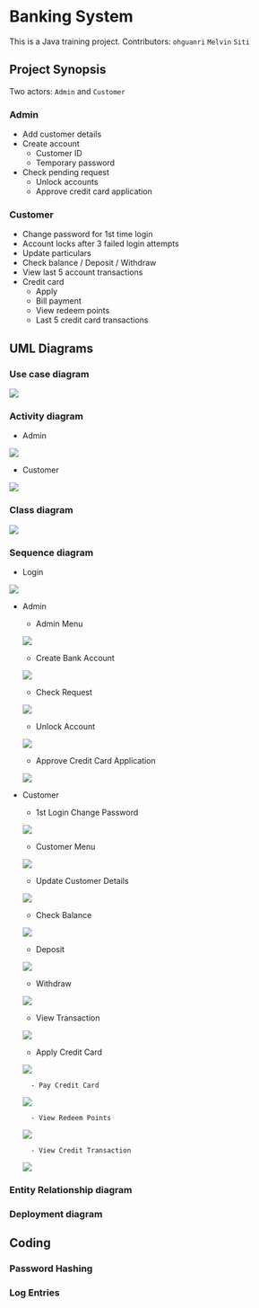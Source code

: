 # Banking System

This is a Java training project. 
Contributors: `ohguanri` `Melvin` `Siti`

## Project Synopsis
Two actors: `Admin` and `Customer`
### Admin
- Add customer details
- Create account
    - Customer ID
    - Temporary password
- Check pending request
    - Unlock accounts
    - Approve credit card application

### Customer
- Change password for 1st time login
- Account locks after 3 failed login attempts
- Update particulars
- Check balance / Deposit / Withdraw
- View last 5 account transactions
- Credit card
    - Apply
    - Bill payment
    - View redeem points
    - Last 5 credit card transactions

## UML Diagrams
### Use case diagram
![](https://github.com/Ryanluoxu/BankingSystem/blob/master/picture/Use%20Case%20Diagram.jpg)

### Activity diagram
- Admin

![](/picture/Administrator%20Activity%20Diagram.jpg)

- Customer

![](/picture/Customer%20Activity.jpg)

### Class diagram

![](/picture/Colored%20Class%20Diagram.jpg)

### Sequence diagram
- Login

![](https://github.com/Ryanluoxu/BankingSystem/blob/master/picture/Login%20Sequence%20Diagram.jpg)

- Admin
    - Admin Menu
    
    ![](https://github.com/Ryanluoxu/BankingSystem/blob/master/picture/1.0%20Admin%20Menu.jpg)
    
    - Create Bank Account
    
    ![](https://github.com/Ryanluoxu/BankingSystem/blob/master/picture/1.1%20Create%20Bank%20Account.jpg)
    
    - Check Request
    
    ![](https://github.com/Ryanluoxu/BankingSystem/blob/master/picture/1.2%20Check%20Request.jpg)
    
    - Unlock Account
    
    ![](https://github.com/Ryanluoxu/BankingSystem/blob/master/picture/1.3%20Unlock%20Account.jpg)
    
    - Approve Credit Card Application
    
    ![](https://github.com/Ryanluoxu/BankingSystem/blob/master/picture/1.4%20Approve%20Credit%20Card%20Application.jpg)

- Customer
    - 1st Login Change Password
    
    ![](https://github.com/Ryanluoxu/BankingSystem/blob/master/picture/2.0%201st%20Login%20Change%20Password.jpg)
    
    - Customer Menu
    
    ![](https://github.com/Ryanluoxu/BankingSystem/blob/master/picture/2.0%20Customer%20Menu.jpg)
    
    - Update Customer Details
    
    ![](https://github.com/Ryanluoxu/BankingSystem/blob/master/picture/2.1%20Update%20Customer%20Details.jpg)
    
    - Check Balance
    
    ![](https://github.com/Ryanluoxu/BankingSystem/blob/master/picture/2.2%20Check%20Balance.jpg)
    
    - Deposit
    
    ![](https://github.com/Ryanluoxu/BankingSystem/blob/master/picture/2.3%20Deposit.jpg)
    
    - Withdraw
    
    ![](https://github.com/Ryanluoxu/BankingSystem/blob/master/picture/2.4%20Withdraw.jpg)
    
    - View Transaction
    
    ![](https://github.com/Ryanluoxu/BankingSystem/blob/master/picture/2.5%20View%20transaction.jpg)
    
    - Apply Credit Card
    
    ![](https://github.com/Ryanluoxu/BankingSystem/blob/master/picture/2.6%20Apply%20Credit%20Card.jpg)
        
        - Pay Credit Card

    ![](https://github.com/Ryanluoxu/BankingSystem/blob/master/picture/2.6.1%20Pay%20Credit%20Card%20Bill.jpg)

        - View Redeem Points

    ![](https://github.com/Ryanluoxu/BankingSystem/blob/master/picture/2.6.2%20View%20Redeem%20Points.jpg)

        - View Credit Transaction

    ![](https://github.com/Ryanluoxu/BankingSystem/blob/master/picture/2.6.3%20View%20Credit%20Transaction.jpg)
        

### Entity Relationship diagram

### Deployment diagram



## Coding

### Password Hashing

### Log Entries

